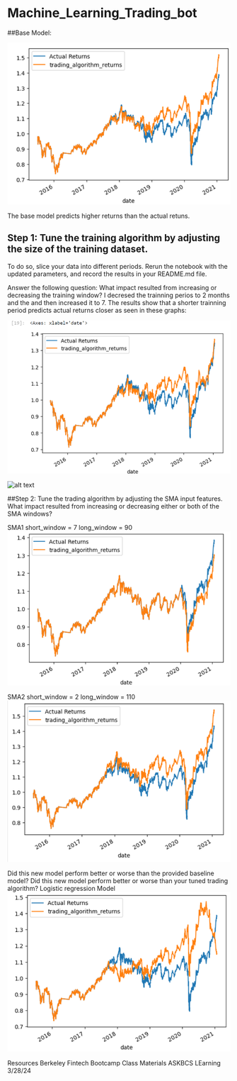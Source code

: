 # Machine_Learning_Trading_bot

##Base Model:

![alt text](base.png)

The base model predicts higher returns than the actual retuns.

## Step 1: Tune the training algorithm by adjusting the size of the training dataset.
To do so, slice your data into different periods. Rerun the notebook with the updated parameters, and record the results in your README.md file.

Answer the following question: What impact resulted from increasing or decreasing the training window? I decresed the trainning perios to 2 months and the and then increased it to 7. The results show that a shorter trainning period predicts actual returns closer as seen in these graphs: 

![alt text](2months.png)

![alt text](7month.png)

##Step 2: Tune the trading algorithm by adjusting the SMA input features. What impact resulted from increasing or decreasing either or both of the SMA windows?

SMA1
short_window = 7
long_window = 90
![alt text](sma1.png)

SMA2
short_window = 2
long_window = 110
![alt text](SMA2.png)


Did this new model perform better or worse than the provided baseline model? Did this new model perform better or worse than your tuned trading algorithm?
Logistic regression Model
![alt text](lr.png)

Resources
Berkeley Fintech Bootcamp Class Materials
ASKBCS LEarning 3/28/24
